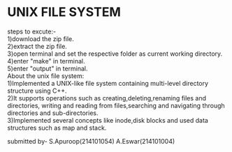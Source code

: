 # UNIX FILE SYSTEM
steps to excute:- <br>
1)download the zip file. <br>
2)extract the zip file.  <br>
3)open terminal and set the respective folder as current working directory. <br>
4)enter "make" in terminal. <br>
5)enter "output" in terminal. <br>
About the unix file system: <br>
1)Implemented a UNIX-like file system containing multi-level directory structure using C++. <br>
2)It supports operations such as creating,deleting,renaming files and directories, writing and reading from files,searching and navigating through directories and sub-directories.<br>
3)Implemented several concepts like inode,disk blocks and used data structures such as map and stack. <br>



submitted by-
S.Apuroop(214101054)
A.Eswar(214101004)
